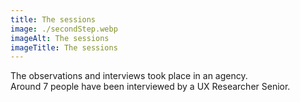 ```yaml
---
title: The sessions 
image: ./secondStep.webp 
imageAlt: The sessions 
imageTitle: The sessions 
--- 
```


The observations and interviews took place in an agency. <br/>
Around 7 people have been interviewed by a UX Researcher Senior. 